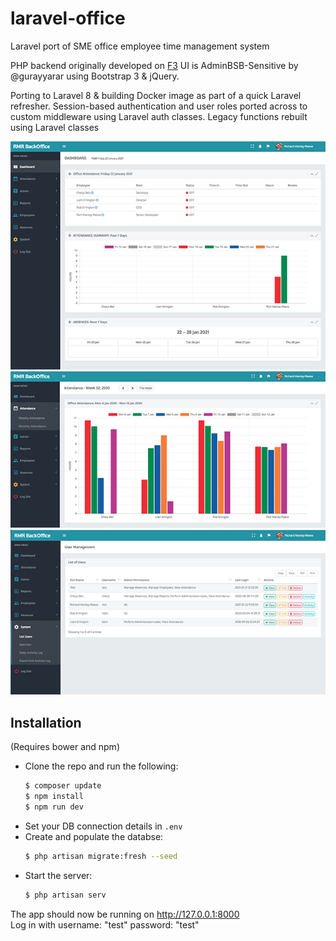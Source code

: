# laravel-office

Laravel port of SME office employee time management system

PHP backend originally developed on [F3](https://github.com/bcosca/fatfree)
UI is AdminBSB-Sensitive by @gurayyarar using Bootstrap 3 & jQuery.

Porting to Laravel 8 & building Docker image as part of a quick Laravel refresher.
Session-based authentication and user roles ported across to custom middleware using Laravel auth classes.
Legacy functions rebuilt using Laravel classes

![image 1](resources/screenshots/screenshot1.png)
![image 1](resources/screenshots/screenshot2.png)
![image 1](resources/screenshots/screenshot3.png)

## Installation  

(Requires bower and npm)

- Clone the repo and run the following:
    ```sh
    $ composer update
    $ npm install
    $ npm run dev
    ```
- Set your DB connection details in `.env`
- Create and populate the databse:
    ```sh
    $ php artisan migrate:fresh --seed
    ```
- Start the server:
    ```sh
    $ php artisan serv
    ```
The app should now be running on http://127.0.0.1:8000  
Log in with username: "test" password: "test"
